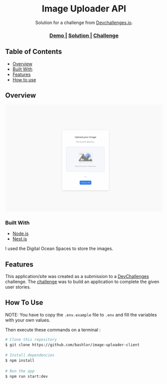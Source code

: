<h1 align="center">Image Uploader API</h1>

<div align="center">
   Solution for a challenge from  <a href="http://devchallenges.io" target="_blank">Devchallenges.io</a>.
</div>

<div align="center">
  <h3>
    <a href="https://image-uploader-ru8q.onrender.com/">
      Demo
    </a>
    <span> | </span>
    <a href="https://bashlor-image-uploader-api.onrender.com">
      Solution
    </a>
    <span> | </span>
    <a href="https://devchallenges.io/challenges/O2iGT9yBd6xZBrOcVirx">
      Challenge
    </a>
  </h3>
</div>

<!-- TABLE OF CONTENTS -->

## Table of Contents

- [Overview](#overview)
- [Built With](#built-with)
- [Features](#features)
- [How to use](#how-to-use)

<!-- OVERVIEW -->

## Overview

![screenshot](https://raw.githubusercontent.com/bashlor/image-uploader-client/main/resources/presentation.png)


### Built With

- [Node.js](https://nodejs.org/en/)
- [Nest.js](https://nestjs.com/)

I used the Digital Ocean Spaces to store the images.

## Features


This application/site was created as a submission to a [DevChallenges](https://devchallenges.io/challenges) challenge. The [challenge](https://devchallenges.io/challenges/O2iGT9yBd6xZBrOcVirx) was to build an application to complete the given user stories.

## How To Use

NOTE: You have to copy the `.env.example` file to `.env` and fill the variables with your own values.


Then execute these commands on a terminal :

```bash
# Clone this repository
$ git clone https://github.com/bashlor/image-uploader-client

# Install dependencies
$ npm install

# Run the app
$ npm run start:dev
```
